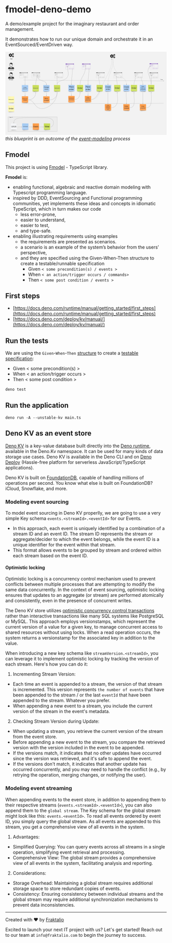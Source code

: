 # fmodel-deno-demo

A demo/example project for the imaginary restaurant and order management.

It demonstrates how to run our unique domain and orchestrate it in an
EventSourced/EventDriven way.

![event model image](.assets/restaurant-model.jpg) _this blueprint is an outcome
of the [event-modeling](https://eventmodeling.org/posts/what-is-event-modeling/)
process_

## Fmodel

This project is using [Fmodel](https://github.com/fraktalio/fmodel-ts) -
TypeScript library.

**Fmodel** is:

- enabling functional, algebraic and reactive domain modeling with Typescript
  programming language.
- inspired by DDD, EventSourcing and Functional programming communities, yet
  implements these ideas and concepts in idiomatic TypeScript, which in turn
  makes our code
  - less error-prone,
  - easier to understand,
  - easier to test,
  - and type-safe.
- enabling illustrating requirements using examples
  - the requirements are presented as scenarios.
  - a scenario is an example of the system’s behavior from the users’
    perspective,
  - and they are specified using the Given-When-Then structure to create a
    testable/runnable specification
    - Given `< some precondition(s) / events >`
    - When `< an action/trigger occurs / commands>`
    - Then `< some post condition / events >`

## First steps

- [https://docs.deno.com/runtime/manual/getting_started/first_steps](https://docs.deno.com/runtime/manual/getting_started/first_steps)
- [https://docs.deno.com/deploy/kv/manual/](https://docs.deno.com/deploy/kv/manual/)

## Run the tests

We are using the `Given`-`When`-`Then` [structure](test_specification.ts) to
create a [testable specification](main_test.ts):

- Given < some precondition(s) >
- When < an action/trigger occurs >
- Then < some post condition >

```shell
deno test
```

## Run the application

```shell
deno run -A --unstable-kv main.ts
```

## Deno KV as an event store

[Deno KV](https://docs.deno.com/deploy/kv/manual/) is a key-value database built
directly into the [Deno runtime](https://deno.com/), available in the Deno.Kv
namespace. It can be used for many kinds of data storage use cases. Deno KV is
available in the Deno CLI and on [Deno Deploy](https://deno.com/deploy)
(Hassle-free platform for serverless JavaScript/TypeScript applications).

Deno KV is built on
[FoundationDB](https://apple.github.io/foundationdb/index.html), capable of
handling millions of operations per second. You know what else is built on
FoundationDB? iCloud, Snowflake, and more.

### Modeling event sourcing

To model event sourcing in Deno KV properlly, we are going to use a very simple
Key schema `events.<streamId>.<eventId>` for our Events.

- In this approach, each event is uniquely identified by a combination of a
  stream ID and an event ID. The stream ID represents the stream or
  aggregate/decider to which the event belongs, while the event ID is a unique
  identifier for the event within that stream.
- This format allows events to be grouped by stream and ordered within each
  stream based on the event ID.

#### Optimistic locking

Optimistic locking is a concurrency control mechanism used to prevent conflicts
between multiple processes that are attempting to modify the same data
concurrently. In the context of event sourcing, optimistic locking ensures that
updates to an aggregate (or stream) are performed atomically and consistently,
even in the presence of concurrent writes.

The Deno KV store utilizes
[optimistic concurrency control transactions](https://docs.deno.com/deploy/kv/manual/transactions)
rather than interactive transactions like many SQL systems like PostgreSQL or
MySQL. This approach employs versionstamps, which represent the current version
of a value for a given key, to manage concurrent access to shared resources
without using locks. When a read operation occurs, the system returns a
versionstamp for the associated key in addition to the value.

When introducing a new key schema like `streamVersion.<streamId>`, you can
leverage it to implement optimistic locking by tracking the version of each
stream. Here's how you can do it:

1. Incrementing Stream Version:

- Each time an event is appended to a stream, the version of that stream is
  incremented. This version represents `the number of events` that have been
  appended to the stream / or the last `eventId` that have been appended to the
  stream. Whatever you prefer.
- When appending a new event to a stream, you include the current version of the
  stream in the event's metadata.

2. Checking Stream Version during Update:

- When updating a stream, you retrieve the current version of the stream from
  the event store.
- Before appending a new event to the stream, you compare the retrieved version
  with the version included in the event to be appended.
- If the versions match, it indicates that no other updates have occurred since
  the version was retrieved, and it's safe to append the event.
- If the versions don't match, it indicates that another update has occurred
  concurrently, and you may need to handle the conflict (e.g., by retrying the
  operation, merging changes, or notifying the user).

### Modeling event streaming

When appending events to the event store, in addition to appending them to their
respective streams (`events.<streamId>.<eventId>`), you can also append them to
the `global stream`. The Key schema for the global stream might look like this:
`events.<eventId>`. To read all events ordered by event ID, you simply query the
global stream. As all events are appended to this stream, you get a
comprehensive view of all events in the system.

1. Advantages:

- Simplified Querying: You can query events across all streams in a single
  operation, simplifying event retrieval and processing.
- Comprehensive View: The global stream provides a comprehensive view of all
  events in the system, facilitating analysis and reporting.

2. Considerations:

- Storage Overhead: Maintaining a global stream requires additional storage
  space to store redundant copies of events.
- Consistency: Ensuring consistency between individual streams and the global
  stream may require additional synchronization mechanisms to prevent data
  inconsistencies.

---

Created with :heart: by [Fraktalio](https://fraktalio.com/)

Excited to launch your next IT project with us? Let's get started! Reach out to
our team at `info@fraktalio.com` to begin the journey to success.
